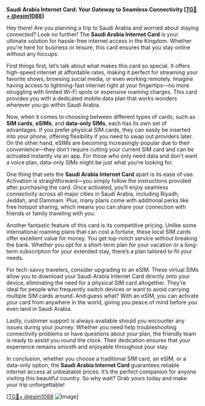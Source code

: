 **Saudi Arabia Internet Card: Your Gateway to Seamless Connectivity [[TG💪+ @esim1088](https://t.me/s/esim1088)]**

Hey there! Are you planning a trip to Saudi Arabia and worried about staying connected? Look no further! The **Saudi Arabia Internet Card** is your ultimate solution for hassle-free internet access in the Kingdom. Whether you're here for business or leisure, this card ensures that you stay online without any hiccups.

First things first, let’s talk about what makes this card so special. It offers high-speed internet at affordable rates, making it perfect for streaming your favorite shows, browsing social media, or even working remotely. Imagine having access to lightning-fast internet right at your fingertips—no more struggling with limited Wi-Fi spots or expensive roaming charges. This card provides you with a dedicated mobile data plan that works wonders wherever you go within Saudi Arabia.

Now, when it comes to choosing between different types of cards, such as **SIM cards**, **eSIMs**, and **data-only SIMs**, each has its own set of advantages. If you prefer physical SIM cards, they can easily be inserted into your phone, offering flexibility if you need to swap out providers later. On the other hand, eSIMs are becoming increasingly popular due to their convenience—they don’t require cutting your current SIM card and can be activated instantly via an app. For those who only need data and don’t want a voice plan, data-only SIMs might be just what you’re looking for.

One thing that sets the **Saudi Arabia Internet Card** apart is its ease of use. Activation is straightforward—you simply follow the instructions provided after purchasing the card. Once activated, you’ll enjoy seamless connectivity across all major cities in Saudi Arabia, including Riyadh, Jeddah, and Dammam. Plus, many plans come with additional perks like free hotspot sharing, which means you can share your connection with friends or family traveling with you.

Another fantastic feature of this card is its competitive pricing. Unlike some international roaming plans that can cost a fortune, these local SIM cards offer excellent value for money. You get top-notch service without breaking the bank. Whether you opt for a short-term plan for your vacation or a long-term subscription for your extended stay, there’s a plan tailored to fit your needs.

For tech-savvy travelers, consider upgrading to an eSIM. These virtual SIMs allow you to download your Saudi Arabia Internet Card directly onto your device, eliminating the need for a physical SIM card altogether. They’re ideal for people who frequently switch devices or want to avoid carrying multiple SIM cards around. And guess what? With an eSIM, you can activate your card from anywhere in the world, giving you peace of mind before you even land in Saudi Arabia.

Lastly, customer support is always available should you encounter any issues during your journey. Whether you need help troubleshooting connectivity problems or have questions about your plan, the friendly team is ready to assist you round the clock. Their dedication ensures that your experience remains smooth and enjoyable throughout your stay.

In conclusion, whether you choose a traditional SIM card, an eSIM, or a data-only option, the **Saudi Arabia Internet Card** guarantees reliable internet access at unbeatable prices. It’s the perfect companion for anyone visiting this beautiful country. So why wait? Grab yours today and make your trip unforgettable!

[[TG💪+ @esim1088](https://t.me/s/esim1088) ![Image](https://i.postimg.cc/Y0z9fWf4/image.png)]